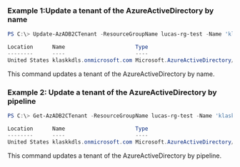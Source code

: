 ### Example 1:Update a tenant of the AzureActiveDirectory by name 
```powershell
PS C:\> Update-AzADB2CTenant -ResourceGroupName lucas-rg-test -Name 'klaskkdls.onmicrosoft.com' -Tag @{"key1" = 1; "key2" = 2}

Location      Name                      Type
--------      ----                      ----
United States klaskkdls.onmicrosoft.com Microsoft.AzureActiveDirectory/b2cDirectories
```

This command updates a tenant of the AzureActiveDirectory by name.

### Example 2: Update a tenant of the AzureActiveDirectory by pipeline 
```powershell
PS C:\> Get-AzADB2CTenant -ResourceGroupName lucas-rg-test -Name 'klaskkdls.onmicrosoft.com' | Update-AzADB2CTenant -Tag @{"key1"=1; "key"=2;"key3"=3}

Location      Name                      Type
--------      ----                      ----
United States klaskkdls.onmicrosoft.com Microsoft.AzureActiveDirectory/b2cDirectories
```

This command updates a tenant of the AzureActiveDirectory by pipeline.

